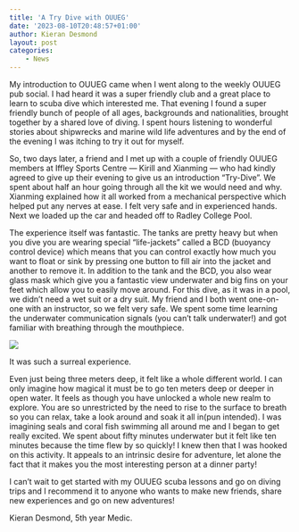 ```yaml
---
title: 'A Try Dive with OUUEG'
date: '2023-08-10T20:48:57+01:00'
author: Kieran Desmond
layout: post
categories:
    - News
---
```


My introduction to OUUEG came when I went along to the weekly OUUEG pub social. I had heard it was a super friendly club and a great place to learn to scuba dive which interested me. That evening I found a super friendly bunch of people of all ages, backgrounds and nationalities, brought together by a shared love of diving. I spent hours listening to wonderful stories about shipwrecks and marine wild life adventures and by the end of the evening I was itching to try it out for myself.

So, two days later, a friend and I met up with a couple of friendly OUUEG members at Iffley Sports Centre — Kirill and Xianming — who had kindly agreed to give up their evening to give us an introduction “Try-Dive”. We spent about half an hour going through all the kit we would need and why. Xianming explained how it all worked from a mechanical perspective which helped put any nerves at ease. I felt very safe and in experienced hands. Next we loaded up the car and headed off to Radley College Pool.

The experience itself was fantastic. The tanks are pretty heavy but when you dive you are wearing special “life-jackets” called a BCD (buoyancy control device) which means that you can control exactly how much you want to float or sink by pressing one button to fill air into the jacket and another to remove it. In addition to the tank and the BCD, you also wear glass mask which give you a fantastic view underwater and big fins on your feet which allow you to easily move around. For this dive, as it was in a pool, we didn’t need a wet suit or a dry suit. My friend and I both went one-on-one with an instructor, so we felt very safe. We spent some time learning the underwater communication signals (you can’t talk underwater!) and got familiar with breathing through the mouthpiece.

![](https://ouueg.com/wp-content/uploads/2023/08/WhatsApp-Image-2023-08-04-at-21.10.26-1536x1152.jpeg)

It was such a surreal experience.

Even just being three meters deep, it felt like a whole different world. I can only imagine how magical it must be to go ten meters deep or deeper in open water. It feels as though you have unlocked a whole new realm to explore. You are so unrestricted by the need to rise to the surface to breath so you can relax, take a look around and soak it all in(pun intended). I was imagining seals and coral fish swimming all around me and I began to get really excited. We spent about fifty minutes underwater but it felt like ten minutes because the time flew by so quickly! I knew then that I was hooked on this activity. It appeals to an intrinsic desire for adventure, let alone the fact that it makes you the most interesting person at a dinner party!

I can’t wait to get started with my OUUEG scuba lessons and go on diving trips and I recommend it to anyone who wants to make new friends, share new experiences and go on new adventures!

Kieran Desmond, 5th year Medic.
